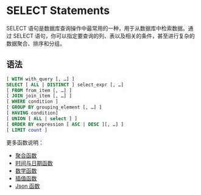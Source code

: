 # SELECT Statements

SELECT 语句是数据库查询操作中最常用的一种，用于从数据库中检索数据。通过 SELECT 语句，你可以指定要查询的列、表以及相关的条件，甚至进行复杂的数据聚合、排序和分组。

## 语法

```SQL
[ WITH with_query [, …] ]
SELECT [ ALL | DISTINCT ] select_expr [, …]
[ FROM from_item [, …] ]
[ JOIN join_item [, …] ]
[ WHERE condition ]
[ GROUP BY grouping_element [, …] ]
[ HAVING condition]
[ UNION [ ALL | select ] ]
[ ORDER BY expression [ ASC | DESC ][, …] ]
[ LIMIT count ]
```

更多函数说明：

* [聚合函数](../aggregation.md)
* [时间与日期函数](../date.md)
* [数学函数](../math.md)
* [插值函数](../gap_fill.md)
* [Json 函数](../json.md)
